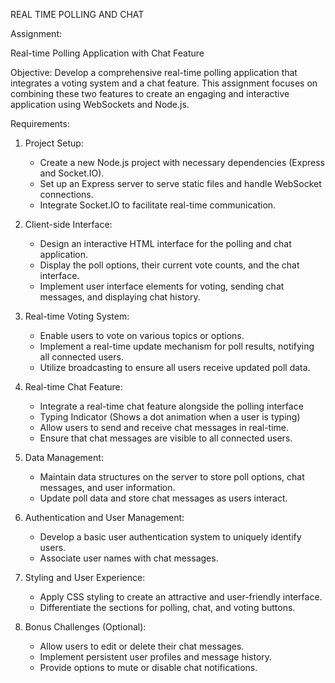 REAL TIME POLLING AND CHAT

Assignment: 

Real-time Polling Application with Chat Feature

Objective: Develop a comprehensive real-time polling application that integrates a voting system and a chat feature. This assignment focuses on combining these two features to create an engaging and interactive application using WebSockets and Node.js.

Requirements:

1. Project Setup:
   - Create a new Node.js project with necessary dependencies (Express and Socket.IO).
   - Set up an Express server to serve static files and handle WebSocket connections.
   - Integrate Socket.IO to facilitate real-time communication.

2. Client-side Interface:
   - Design an interactive HTML interface for the polling and chat application.
   - Display the poll options, their current vote counts, and the chat interface.
   - Implement user interface elements for voting, sending chat messages, and displaying chat history.

3. Real-time Voting System:
   - Enable users to vote on various topics or options.
   - Implement a real-time update mechanism for poll results, notifying all connected users.
   - Utilize broadcasting to ensure all users receive updated poll data.

4. Real-time Chat Feature:
   - Integrate a real-time chat feature alongside the polling interface
   - Typing Indicator (Shows a dot animation when a user is typing)
   - Allow users to send and receive chat messages in real-time.
   - Ensure that chat messages are visible to all connected users.

5. Data Management:
   - Maintain data structures on the server to store poll options, chat messages, and user information.
   - Update poll data and store chat messages as users interact.

6. Authentication and User Management:
   - Develop a basic user authentication system to uniquely identify users.
   - Associate user names with chat messages.

7. Styling and User Experience:
   - Apply CSS styling to create an attractive and user-friendly interface.
   - Differentiate the sections for polling, chat, and voting buttons.

8. Bonus Challenges (Optional):
   - Allow users to edit or delete their chat messages.
   - Implement persistent user profiles and message history.
   - Provide options to mute or disable chat notifications.


